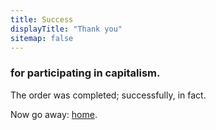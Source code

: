 ```yaml
---
title: Success
displayTitle: "Thank you"
sitemap: false
---
```



### for participating in capitalism.

The order was completed; successfully, in fact.

Now go away: [home](/).

